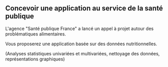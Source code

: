 ## Concevoir une application au service de la santé publique

L'agence "Santé publique France" a lancé un appel à projet autour des problématiques alimentaires.

Vous proposerez une application basée sur des données nutritionnelles.

(Analyses statistiques univariées et multivariées, nettoyage des données, représentations graphiques)
